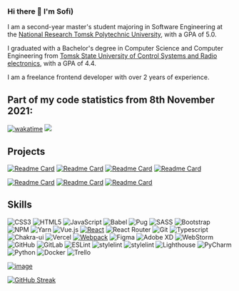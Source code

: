 ### Hi there 👋 I'm Sofi)

I am a second-year master's student majoring in Software Engineering at the [National Research Tomsk Polytechnic University](https://tpu.ru/en/), with a GPA of 5.0.

I graduated with a Bachelor's degree in Computer Science and Computer Engineering from [Tomsk State University of Control Systems and Radio electronics](https://tusur.ru/en), with a GPA of 4.4.

I am a freelance frontend developer with over 2 years of experience.


## Part of my code statistics from 8th November 2021:
[![wakatime](https://wakatime.com/badge/user/29a8352f-15fa-421a-b8ff-a7adff87a0dc.svg?style=for-the-badge&logo=appveyor)](https://wakatime.com/@29a8352f-15fa-421a-b8ff-a7adff87a0dc)
<a href="https://wakatime.com"><img src="https://wakatime.com/share/@sofi_bel/21599052-9676-4b0b-a671-55e0baac63d7.svg" /></a>


## Projects 
[![Readme Card](https://github-readme-stats.vercel.app/api/pin/?username=sofi-bel&repo=personal-website)](https://github.com/sofi-bel/personal-website)
[![Readme Card](https://github-readme-stats.vercel.app/api/pin/?username=sofi-bel&repo=online-restaurant)](https://github.com/sofi-bel/online-restaurant)
[![Readme Card](https://github-readme-stats.vercel.app/api/pin/?username=sofi-bel&repo=ip-address-tracker)](https://github.com/sofi-bel/ip-address-tracker)
[![Readme Card](https://github-readme-stats.vercel.app/api/pin/?username=sofi-bel&repo=todo-react)](https://github.com/sofi-bel/todo-react)

[![Readme Card](https://github-readme-stats.vercel.app/api/pin/?username=sofi-bel&repo=mesto-project)](https://github.com/sofi-bel/mesto-project)
[![Readme Card](https://github-readme-stats.vercel.app/api/pin/?username=sofi-bel&repo=russian-travel)](https://github.com/sofi-bel/russian-travel)
[![Readme Card](https://github-readme-stats.vercel.app/api/pin/?username=sofi-bel&repo=how-to-learn)](https://github.com/sofi-bel/how-to-learn)

## Skills
![CSS3](https://img.shields.io/badge/css3-%231572B6.svg?style=for-the-badge&logo=css3&logoColor=white)
![HTML5](https://img.shields.io/badge/html5-%23E34F26.svg?style=for-the-badge&logo=html5&logoColor=white)
![JavaScript](https://img.shields.io/badge/javascript-%23323330.svg?style=for-the-badge&logo=javascript&logoColor=%23F7DF1E)
![Babel](https://img.shields.io/badge/Babel-F9DC3e?style=for-the-badge&logo=babel&logoColor=black)
![Pug](https://img.shields.io/badge/Pug-E3C29B?style=for-the-badge&logo=pug&logoColor=black)
![SASS](https://img.shields.io/badge/SASS-hotpink.svg?style=for-the-badge&logo=SASS&logoColor=white)
![Bootstrap](https://img.shields.io/badge/bootstrap-%23563D7C.svg?style=for-the-badge&logo=bootstrap&logoColor=white)
![NPM](https://img.shields.io/badge/NPM-%23000000.svg?style=for-the-badge&logo=npm&logoColor=white)
![Yarn](https://img.shields.io/badge/yarn-%232C8EBB.svg?style=for-the-badge&logo=yarn&logoColor=white)
![Vue.js](https://img.shields.io/badge/vue.js-%2335495e.svg?style=for-the-badge&logo=vuedotjs&logoColor=%234FC08D)
[![React](https://shields.io/badge/-React-282c34?logo=react&style=for-the-badge)](https://reactjs.org/)
![React Router](https://img.shields.io/badge/React_Router-CA4245?style=for-the-badge&logo=react-router&logoColor=white)
![Git](https://img.shields.io/badge/git-%23F05033.svg?style=for-the-badge&logo=git&logoColor=white)
![Typescript](https://img.shields.io/badge/TypeScript-007ACC?style=for-the-badge&logo=typescript&logoColor=white)
![Chakra-ui](https://img.shields.io/badge/Chakra--UI-319795?style=for-the-badge&logo=chakra-ui&logoColor=white)
![Vercel](https://img.shields.io/badge/vercel-%23000000.svg?style=for-the-badge&logo=vercel&logoColor=white)
[![Webpack](https://shields.io/badge/-Webpack-2b3a42?logo=webpack&style=for-the-badge)](https://webpack.js.org/)
![Figma](https://img.shields.io/badge/figma-%23F24E1E.svg?style=for-the-badge&logo=figma&logoColor=white)
![Adobe XD](https://img.shields.io/badge/Adobe%20XD-470137?style=for-the-badge&logo=Adobe%20XD&logoColor=#FF61F6)
![WebStorm](https://img.shields.io/badge/webstorm-143?style=for-the-badge&logo=webstorm&logoColor=white&color=black)
![GitHub](https://img.shields.io/badge/github-%23121011.svg?style=for-the-badge&logo=github&logoColor=white)
![GitLab](https://img.shields.io/badge/gitlab-%23181717.svg?style=for-the-badge&logo=gitlab&logoColor=white)
![ESLint](https://img.shields.io/badge/ESLint-4B3263?style=for-the-badge&logo=eslint&logoColor=white)
![stylelint](https://img.shields.io/badge/stylelint-000?style=for-the-badge&logo=stylelint&logoColor=white)
![stylelint](https://img.shields.io/badge/prettier-1A2C34?style=for-the-badge&logo=prettier&logoColor=F7BA3E)
![Lighthouse](https://img.shields.io/badge/Lighthouse-F44B21?style=for-the-badge&logo=Lighthouse&logoColor=white)
![PyCharm](https://img.shields.io/badge/pycharm-143?style=for-the-badge&logo=pycharm&logoColor=black&color=black&labelColor=green)
![Python](https://img.shields.io/badge/python-3670A0?style=for-the-badge&logo=python&logoColor=ffdd54)
![Docker](https://img.shields.io/badge/docker-%230db7ed.svg?style=for-the-badge&logo=docker&logoColor=white)
![Trello](https://img.shields.io/badge/Trello-%23026AA7.svg?style=for-the-badge&logo=Trello&logoColor=white)


[![image](https://www.codewars.com/users/sofi-bel/badges/large)](https://www.codewars.com/users/sofi-bel)


[![GitHub Streak](https://streak-stats.demolab.com?user=sofi-bel&hide_border=&date_format=j%20M%5B%20Y%5D)](https://git.io/streak-stats) 

